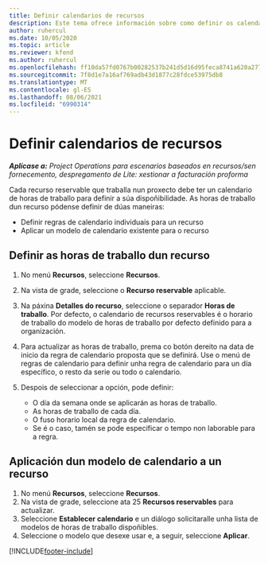 ```yaml
---
title: Definir calendarios de recursos
description: Este tema ofrece información sobre como definir os calendarios de horas de traballo para recursos en Project Operations.
author: ruhercul
ms.date: 10/05/2020
ms.topic: article
ms.reviewer: kfend
ms.author: ruhercul
ms.openlocfilehash: ff10da57fd0767b00282537b241d5d16d95feca8741a620a277306bd8aa53ce5
ms.sourcegitcommit: 7f8d1e7a16af769adb43d1877c28fdce53975db8
ms.translationtype: MT
ms.contentlocale: gl-ES
ms.lasthandoff: 08/06/2021
ms.locfileid: "6990314"
---
```

# <a name="define-resource-calendars"></a>Definir calendarios de recursos

_**Aplícase a:** Project Operations para escenarios baseados en recursos/sen fornecemento, despregamento de Lite: xestionar a facturación proforma_

Cada recurso reservable que traballa nun proxecto debe ter un calendario de horas de traballo para definir a súa dispoñibilidade. As horas de traballo dun recurso pódense definir de dúas maneiras: 

   - Definir regras de calendario individuais para un recurso
   - Aplicar un modelo de calendario existente para o recurso

## <a name="define-a-resources-working-hours"></a>Definir as horas de traballo dun recurso

1. No menú **Recursos**, seleccione **Recursos**.
2. Na vista de grade, seleccione o **Recurso reservable** aplicable.
3. Na páxina **Detalles do recurso**, seleccione o separador **Horas de traballo**. Por defecto, o calendario de recursos reservables é o horario de traballo do modelo de horas de traballo por defecto definido para a organización.
4. Para actualizar as horas de traballo, prema co botón dereito na data de inicio da regra de calendario proposta que se definirá. Use o menú de regras de calendario para definir unha regra de calendario para un día específico, o resto da serie ou todo o calendario.
5. Despois de seleccionar a opción, pode definir:

    - O día da semana onde se aplicarán as horas de traballo.
    - As horas de traballo de cada día.
    - O fuso horario local da regra de calendario.
    - Se é o caso, tamén se pode especificar o tempo non laborable para a regra.

## <a name="applying-a-calendar-template-to-a-resource"></a>Aplicación dun modelo de calendario a un recurso

1. No menú **Recursos**, seleccione **Recursos**.
2. Na vista de grade, seleccione ata 25 **Recursos reservables** para actualizar.
3. Seleccione **Establecer calendario** e un diálogo solicitaralle unha lista de modelos de horas de traballo dispoñibles.
4. Seleccione o modelo que desexe usar e, a seguir, seleccione **Aplicar**.


[!INCLUDE[footer-include](../includes/footer-banner.md)]